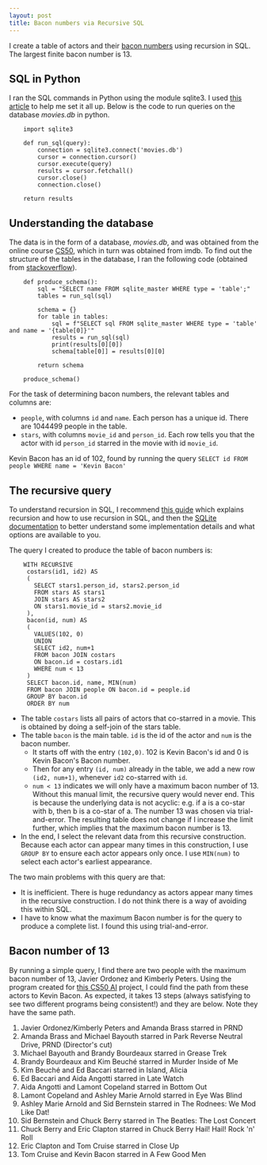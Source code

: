 ```yaml
---
layout: post
title: Bacon numbers via Recursive SQL
---
```


I create a table of actors and their [bacon numbers](https://en.wikipedia.org/wiki/Six_Degrees_of_Kevin_Bacon#Bacon_numbers) using recursion in SQL. The largest finite bacon number is 13.





## SQL in Python
I ran the SQL commands in Python using the module sqlite3. I used [this article](https://swcarpentry.github.io/sql-novice-survey/10-prog/index.html) to help me set it all up. Below is the code to run queries on the database *movies.db* in python.

```
    import sqlite3

    def run_sql(query):
        connection = sqlite3.connect('movies.db')
        cursor = connection.cursor()
        cursor.execute(query)
        results = cursor.fetchall()
        cursor.close()
        connection.close()
    
    return results
```



## Understanding the database
The data is in the form of a database, *movies.db*, and was obtained from the online course [CS50](https://cs50.harvard.edu/x/2020/psets/7/movies/), which in turn was obtained from imdb. To find out the structure of the tables in the database, I ran the following code (obtained from [stackoverflow](https://stackoverflow.com/questions/305378/list-of-tables-db-schema-dump-etc-using-the-python-sqlite3-api)).

```
    def produce_schema():
        sql = "SELECT name FROM sqlite_master WHERE type = 'table';"
        tables = run_sql(sql)
    
        schema = {}
        for table in tables:
            sql = f"SELECT sql FROM sqlite_master WHERE type = 'table' and name = '{table[0]}'"
            results = run_sql(sql)
            print(results[0][0])
            schema[table[0]] = results[0][0]
    
        return schema

    produce_schema()
```

For the task of determining bacon numbers, the relevant tables and columns are:
* `people`, with columns `id` and `name`. Each person has a unique id. There are 1044499 people in the table.
* `stars`, with columns `movie_id` and `person_id`. Each row tells you that the actor with id `person_id` starred in the movie with id `movie_id`.

Kevin Bacon has an id of 102, found by running the query `SELECT id FROM people WHERE name = 'Kevin Bacon' `



## The recursive query
To understand recursion in SQL, I recommend [this guide](https://www.essentialsql.com/recursive-ctes-explained/) which explains recursion and how to use recursion in SQL, and then the [SQLite documentation](https://www.sqlite.org/lang_with.html) to better understand some implementation details and what options are available to you.

The query I created to produce the table of bacon numbers is:
```
    WITH RECURSIVE
     costars(id1, id2) AS
     ( 
       SELECT stars1.person_id, stars2.person_id
       FROM stars AS stars1
       JOIN stars AS stars2
       ON stars1.movie_id = stars2.movie_id
     ),
     bacon(id, num) AS
     (
       VALUES(102, 0)
       UNION
       SELECT id2, num+1
       FROM bacon JOIN costars
       ON bacon.id = costars.id1
       WHERE num < 13
     )
     SELECT bacon.id, name, MIN(num)
     FROM bacon JOIN people ON bacon.id = people.id
     GROUP BY bacon.id
     ORDER BY num
```

* The table `costars` lists all pairs of actors that co-starred in a movie. This is obtained by doing a self-join of the stars table.
* The table `bacon` is the main table. `id` is the id of the actor and `num` is the bacon number.
    * It starts off with the entry `(102,0)`.  102 is Kevin Bacon's id and 0 is Kevin Bacon's Bacon number.
    * Then for any entry `(id, num)` already in the table, we add a new row `(id2, num+1)`, whenever `id2` co-starred with `id`.
    * `num < 13` indicates we will only have a maximum bacon number of 13. Without this manual limit, the recursive query would never end. This is because the underlying data is not acyclic: e.g. if a is a co-star with b, then b is a co-star of a. The number 13 was chosen via trial-and-error. The resulting table does not change if I increase the limit further, which implies that the maximum bacon number is 13.
* In the end, I select the relevant data from this recursive construction. Because each actor can appear many times in this construction, I use `GROUP BY` to ensure each actor appears only once. I use `MIN(num)` to select each actor's earliest appearance. 

The two main problems with this query are that:
* It is inefficient. There is huge redundancy as actors appear many times in the recursive construction. I do not think there is a way of avoiding this within SQL.
* I have to know what the maximum Bacon number is for the query to produce a complete list. I found this using trial-and-error.


## Bacon number of 13
By running a simple query, I find there are two people with the maximum bacon number of 13, Javier Ordonez and Kimberly Peters.  Using the program created for [this CS50 AI](https://cs50.harvard.edu/ai/2020/projects/0/degrees/) project, I could find the path from these actors to Kevin Bacon. As expected, it takes 13 steps (always satisfying to see two different programs being consistent!) and they are below. Note they have the same path.

1. Javier Ordonez/Kimberly Peters and Amanda Brass starred in PRND
2. Amanda Brass and Michael Bayouth starred in Park Reverse Neutral Drive, PRND (Director's cut)
3. Michael Bayouth and Brandy Bourdeaux starred in Grease Trek
4. Brandy Bourdeaux and Kim Beuché starred in Murder Inside of Me
5. Kim Beuché and Ed Baccari starred in Island, Alicia
6. Ed Baccari and Aida Angotti starred in Late Watch
7. Aida Angotti and Lamont Copeland starred in Bottom Out
8. Lamont Copeland and Ashley Marie Arnold starred in Eye Was Blind
9. Ashley Marie Arnold and Sid Bernstein starred in The Rodnees: We Mod Like Dat!
10. Sid Bernstein and Chuck Berry starred in The Beatles: The Lost Concert
11. Chuck Berry and Eric Clapton starred in Chuck Berry Hail! Hail! Rock 'n' Roll
12. Eric Clapton and Tom Cruise starred in Close Up
13. Tom Cruise and Kevin Bacon starred in A Few Good Men



